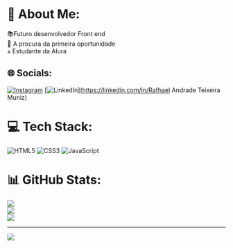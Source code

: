 # 💫 About Me:
📚Futuro desenvolvedor Front end<br>💼 A procura da primeira oportunidade <br> ⩓ Estudante da Alura<br>


## 🌐 Socials:
[![Instagram](https://img.shields.io/badge/Instagram-%23E4405F.svg?logo=Instagram&logoColor=white)](https://instagram.com/fhael_andrad) [![LinkedIn](https://img.shields.io/badge/LinkedIn-%230077B5.svg?logo=linkedin&logoColor=white)](https://linkedin.com/in/Rafhael Andrade Teixeira Muniz) 

# 💻 Tech Stack:
![HTML5](https://img.shields.io/badge/html5-%23E34F26.svg?style=for-the-badge&logo=html5&logoColor=white) ![CSS3](https://img.shields.io/badge/css3-%231572B6.svg?style=for-the-badge&logo=css3&logoColor=white) ![JavaScript](https://img.shields.io/badge/javascript-%23323330.svg?style=for-the-badge&logo=javascript&logoColor=%23F7DF1E)
# 📊 GitHub Stats:
![](https://github-readme-stats.vercel.app/api?username=FhaelAndrad&theme=midnight-purple&hide_border=false&include_all_commits=false&count_private=false)<br/>
![](https://github-readme-streak-stats.herokuapp.com/?user=FhaelAndrad&theme=midnight-purple&hide_border=false)<br/>
![](https://github-readme-stats.vercel.app/api/top-langs/?username=FhaelAndrad&theme=midnight-purple&hide_border=false&include_all_commits=false&count_private=false&layout=compact)

---
[![](https://visitcount.itsvg.in/api?id=FhaelAndrad&icon=0&color=0)](https://visitcount.itsvg.in)

<!-- Proudly created with GPRM ( https://gprm.itsvg.in ) -->
